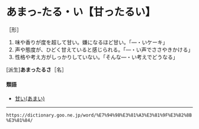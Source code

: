 # あまっ‐たる・い【甘ったるい】

［形］
1. 味や香りが度を超して甘い。嫌になるほど甘い。「―・いケーキ」
2. 声や態度が、ひどく甘えていると感じられる。「―・い声でささやきかける」
3. 性格や考え方がしっかりしていない。「そんな―・い考えでどうなる」
    

\[派生\]**あまったるさ**［名］

#### 類語

-   [甘い(あまい)](https://dictionary.goo.ne.jp/word/%E7%94%98%E3%81%84/#jn-6146)

---
`https://dictionary.goo.ne.jp/word/%E7%94%98%E3%81%A3%E3%81%9F%E3%82%8B%E3%81%84/`